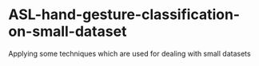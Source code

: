 # ASL-hand-gesture-classification-on-small-dataset
Applying some techniques which are used for dealing with small datasets
